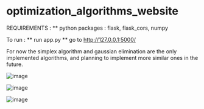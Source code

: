 # optimization_algorithms_website
REQUIREMENTS : 
** python packages : flask, flask_cors, numpy

To run :
** run app.py
** go to http://127.0.0.1:5000/

For now the simplex algorithm and gaussian elimination are the only implemented algorithms, and planning to implement more similar ones in the future.

![image](https://github.com/SIMO-007/optimization_algorithms_website/assets/105717626/f72a88b6-432d-4f19-bd2b-516f84d221fe)

![image](https://github.com/SIMO-007/optimization_algorithms_website/assets/105717626/fd5843a0-1d7b-40cf-8968-541b4bcc4bff)

![image](https://github.com/SIMO-007/optimization_algorithms_website/assets/105717626/428deeba-5d27-4c11-b0cc-9d08d626ac45)

